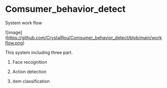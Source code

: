 # Comsumer_behavior_detect

System work flow

![image] (https://github.com/CrystalRou/Comsumer_behavior_detect/blob/main/workflow.png)

This system including three part.

1. Face recognition

2. Action detection

3. item classification
